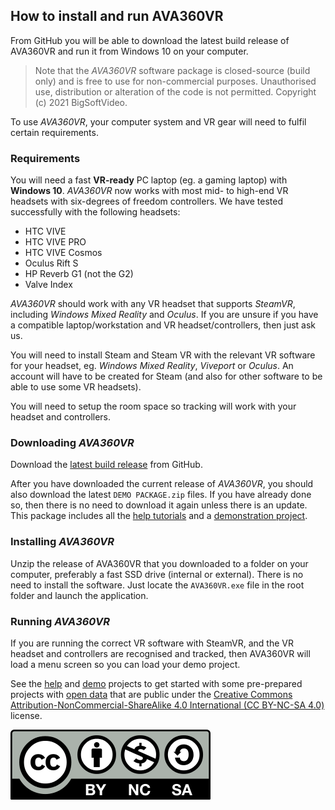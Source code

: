 ## How to install and run AVA360VR

From GitHub you will be able to download the latest build release of AVA360VR and run it from Windows 10 on your computer.

> Note that the _AVA360VR_ software package is closed-source (build only) and is free to use for non-commercial purposes.
Unauthorised use, distribution or alteration of the code is not permitted.
Copyright (c) 2021 BigSoftVideo.

To use _AVA360VR_, your computer system and VR gear will need to fulfil certain requirements.

### Requirements

You will need a fast **VR-ready** PC laptop (eg. a gaming laptop) with **Windows 10**.
_AVA360VR_ now works with most mid- to high-end VR headsets with six-degrees of freedom controllers.
We have tested successfully with the following headsets:
- HTC VIVE
- HTC VIVE PRO
- HTC VIVE Cosmos
- Oculus Rift S
- HP Reverb G1 (not the G2)
- Valve Index

_AVA360VR_ should work with any VR headset that supports _SteamVR_, including _Windows Mixed Reality_ and _Oculus_.
If you are unsure if you have a compatible laptop/workstation and VR headset/controllers, then just ask us.

You will need to install Steam and Steam VR with the relevant VR software for your headset, eg. _Windows Mixed Reality_, _Viveport_ or _Oculus_.
An account will have to be created for Steam (and also for other software to be able to use some VR headsets).

You will need to setup the room space so tracking will work with your headset and controllers.

### Downloading _AVA360VR_

Download the [latest build release](https://github.com/BigSoftVideo/AVA360VR/releases) from GitHub.

After you have downloaded the current release of _AVA360VR_, you should also download the latest `DEMO PACKAGE.zip` files.
If you have already done so, then there is no need to download it again unless there is an update.
This package includes all the [help tutorials](help.md) and a [demonstration project](demo.md).

### Installing _AVA360VR_

Unzip the release of AVA360VR that you downloaded to a folder on your computer, preferably a fast SSD drive (internal or external).
There is no need to install the software.
Just locate the `AVA360VR.exe` file in the root folder and launch the application.

### Running _AVA360VR_

If you are running the correct VR software with SteamVR, and the VR headset and controllers are recognised and tracked, then AVA360VR will load a menu screen so you can load your demo project.

See the [help](help.md) and [demo](demo.md) projects to get started with some pre-prepared projects with [open data](https://wiki.creativecommons.org/wiki/data) that are public under the [Creative Commons Attribution-NonCommercial-ShareAlike 4.0 International (CC BY-NC-SA 4.0)](http://creativecommons.org/licenses/by-nc-sa/4.0/) license.

![](images/Cc-by-nc-sa_icon.svg.png)
